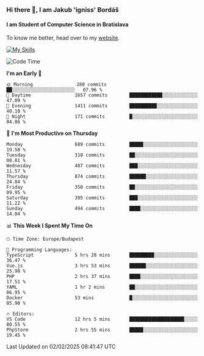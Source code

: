 ### Hi there 👋, I am Jakub 'igniss' Bordáš

#### I am Student of Computer Science in Bratislava
To know me better, head over to my [website](https://bordas.sk).

[![My Skills](https://skillicons.dev/icons?i=js,typescript,html,css,figma,svelte,vue,next,postgresql,nest,express,nodejs)](https://bordas.sk)


<!--START_SECTION:waka-->
![Code Time](http://img.shields.io/badge/Code%20Time-1%2C671%20hrs%2056%20mins-blue)

**I'm an Early 🐤** 

```text
🌞 Morning                280 commits         ██░░░░░░░░░░░░░░░░░░░░░░░   07.96 % 
🌆 Daytime                1657 commits        ████████████░░░░░░░░░░░░░   47.09 % 
🌃 Evening                1411 commits        ██████████░░░░░░░░░░░░░░░   40.10 % 
🌙 Night                  171 commits         █░░░░░░░░░░░░░░░░░░░░░░░░   04.86 % 
```
📅 **I'm Most Productive on Thursday** 

```text
Monday                   689 commits         █████░░░░░░░░░░░░░░░░░░░░   19.58 % 
Tuesday                  310 commits         ██░░░░░░░░░░░░░░░░░░░░░░░   08.81 % 
Wednesday                407 commits         ███░░░░░░░░░░░░░░░░░░░░░░   11.57 % 
Thursday                 874 commits         ██████░░░░░░░░░░░░░░░░░░░   24.84 % 
Friday                   350 commits         ██░░░░░░░░░░░░░░░░░░░░░░░   09.95 % 
Saturday                 395 commits         ███░░░░░░░░░░░░░░░░░░░░░░   11.22 % 
Sunday                   494 commits         ████░░░░░░░░░░░░░░░░░░░░░   14.04 % 
```


📊 **This Week I Spent My Time On** 

```text
🕑︎ Time Zone: Europe/Budapest

💬 Programming Languages: 
TypeScript               5 hrs 28 mins       █████████░░░░░░░░░░░░░░░░   36.47 % 
Vue.js                   3 hrs 53 mins       ██████░░░░░░░░░░░░░░░░░░░   25.98 % 
PHP                      2 hrs 37 mins       ████░░░░░░░░░░░░░░░░░░░░░   17.51 % 
YAML                     1 hr 2 mins         ██░░░░░░░░░░░░░░░░░░░░░░░   06.95 % 
Docker                   53 mins             █░░░░░░░░░░░░░░░░░░░░░░░░   05.90 % 

🔥 Editors: 
VS Code                  12 hrs 5 mins       ████████████████████░░░░░   80.55 % 
PhpStorm                 2 hrs 55 mins       █████░░░░░░░░░░░░░░░░░░░░   19.45 % 
```


 Last Updated on 02/02/2025 08:41:47 UTC
<!--END_SECTION:waka-->
